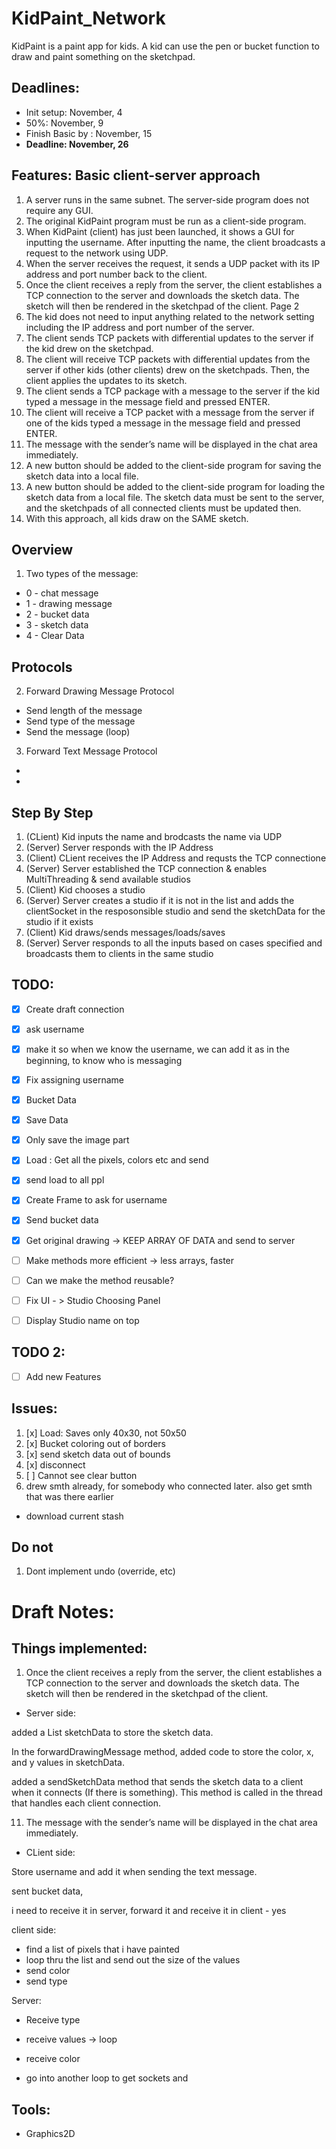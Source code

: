 # KidPaint_Network

KidPaint is a paint app for kids. A kid can use the pen or bucket function to draw and paint something on the sketchpad.

## Deadlines:

- Init setup: November, 4
- 50%: November, 9
- Finish Basic by : November, 15
- **Deadline: November, 26**

## Features: Basic client-server approach

1. A server runs in the same subnet. The server-side program does not require any GUI.
2. The original KidPaint program must be run as a client-side program.
3. When KidPaint (client) has just been launched, it shows a GUI for inputting the username. After inputting the name, the client broadcasts a request to the network using UDP.
4. When the server receives the request, it sends a UDP packet with its IP address and port number back to the client.
5. Once the client receives a reply from the server, the client establishes a TCP connection to the server and downloads the sketch data. The sketch will then be rendered in the sketchpad of the client.
   Page 2
6. The kid does not need to input anything related to the network setting including the IP address and port number of the server.
7. The client sends TCP packets with differential updates to the server if the kid drew on the sketchpad.
8. The client will receive TCP packets with differential updates from the server if other kids (other clients) drew on the sketchpads. Then, the client applies the updates to its sketch.
9. The client sends a TCP package with a message to the server if the kid typed a message in the message field and pressed ENTER.
10. The client will receive a TCP packet with a message from the server if one of the kids typed a message in the message field and pressed ENTER.
11. The message with the sender’s name will be displayed in the chat area immediately.
12. A new button should be added to the client-side program for saving the sketch data into a local file.
13. A new button should be added to the client-side program for loading the sketch data from a local file. The sketch data must be sent to the server, and the sketchpads of all connected clients must be updated then.
14. With this approach, all kids draw on the SAME sketch.

## Overview

1. Two types of the message:

- 0 - chat message
- 1 - drawing message
- 2 - bucket data
- 3 - sketch data
- 4 - Clear Data

## Protocols

2. Forward Drawing Message Protocol

- Send length of the message
- Send type of the message
- Send the message (loop)

3. Forward Text Message Protocol

-
-

## Step By Step

1. (CLient) Kid inputs the name and brodcasts the name via UDP
2. (Server) Server responds with the IP Address
3. (Client) CLient receives the IP Address and requsts the TCP connectione
4. (Server) Server established the TCP connection & enables MultiThreading & send available studios
5. (Client) Kid chooses a studio
6. (Server) Server creates a studio if it is not in the list and adds the clientSocket in the resposonsible studio and send the sketchData for the studio if it exists
7. (Client) Kid draws/sends messages/loads/saves
8. (Server) Server responds to all the inputs based on cases specified and broadcasts them to clients in the same studio

## TODO:

- [x] Create draft connection
- [x] ask username
- [x] make it so when we know the username, we can add it as in the beginning, to know who is messaging
- [x] Fix assigning username
- [x] Bucket Data
- [x] Save Data
- [x] Only save the image part
- [x] Load : Get all the pixels, colors etc and send
- [x] send load to all ppl
- [x] Create Frame to ask for username
- [x] Send bucket data
- [x] Get original drawing -> KEEP ARRAY OF DATA and send to server

- [ ] Make methods more efficient -> less arrays, faster
- [ ] Can we make the method reusable?
- [ ] Fix UI - > Studio Choosing Panel
- [ ] Display Studio name on top

## TODO 2:

- [ ] Add new Features

## Issues:

1. [x] Load: Saves only 40x30, not 50x50
2. [x] Bucket coloring out of borders
3. [x] send sketch data out of bounds
4. [x] disconnect
5. [ ] Cannot see clear button
6. drew smth already, for somebody who connected later. also get smth that was there earlier

- download current stash

## Do not

1. Dont implement undo (override, etc)

# Draft Notes:

## Things implemented:

1. Once the client receives a reply from the server, the client establishes a TCP connection to the server and downloads the sketch data. The sketch will then be rendered in the sketchpad of the client.

- Server side:

added a List<Integer> sketchData to store the sketch data.

In the forwardDrawingMessage method, added code to store the color, x, and y values in sketchData.

added a sendSketchData method that sends the sketch data to a client when it connects (If there is something). This method is called in the thread that handles each client connection.

11. The message with the sender’s name will be displayed in the chat area immediately.

- CLient side:

Store username and add it when sending the text message.

sent bucket data,

i need to receive it in server,
forward it and receive it in client - yes

client side:

- find a list of pixels that i have painted
- loop thru the list and send out the size of the values
- send color
- send type

Server:

- Receive type
- receive values -> loop
- receive color

- go into another loop to get sockets and

## Tools:

- Graphics2D
